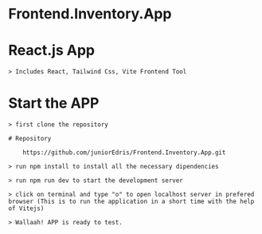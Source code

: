 # Frontend.Inventory.App
 
# React.js App

    > Includes React, Tailwind Css, Vite Frontend Tool

# Start the APP

    > first clone the repository
    
    # Repository
    
        https://github.com/juniorEdris/Frontend.Inventory.App.git

    > run npm install to install all the necessary dipendencies
    
    > run npm run dev to start the development server

    > click on terminal and type "o" to open localhost server in prefered browser (This is to run the application in a short time with the help of Vitejs)

    > Wallaah! APP is ready to test.
    
 